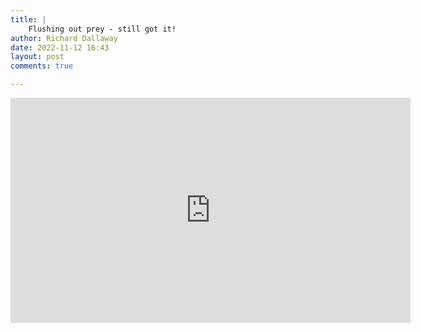 ```yaml
---
title: |
    Flushing out prey - still got it!
author: Richard Dallaway
date: 2022-11-12 16:43
layout: post
comments: true

---
```


<iframe src="https://player.vimeo.com/video/770228874?h=2ef24a181b" width="640" height="360" frameborder="0" allow="autoplay; fullscreen; picture-in-picture" allowfullscreen></iframe>


